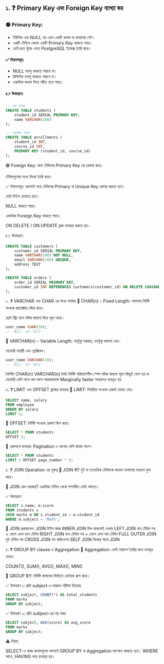 ## ১. ❓ Primary Key এবং Foreign Key ব্যাখ্যা কর

### 🟢 Primary Key:
- ইউনিক এবং NULL নয় এমন একটি কলাম বা কলামের সেট।
- একটি টেবিলে কেবল একটি Primary Key থাকতে পারে।
- ডেটা দ্রুত খুঁজে পেতে PostgreSQL ইন্ডেক্স তৈরি করে।

#### ✅ নিয়মসমূহ:
- NULL ভ্যালু থাকতে পারবে না।
- রিপিটেড ভ্যালু থাকতে পারবে না।
- একাধিক কলাম নিয়ে গঠিত হতে পারে।

#### 👉 উদাহরণ:
```sql
-- এক কলাম
CREATE TABLE students (
    student_id SERIAL PRIMARY KEY,
    name VARCHAR(100)
);

-- একাধিক কলাম
CREATE TABLE enrollments (
    student_id INT,
    course_id INT,
    PRIMARY KEY (student_id, course_id)
);
```
🟢 Foreign Key:
অন্য টেবিলের Primary Key কে রেফার করে।

টেবিলগুলোর মধ্যে লিংক তৈরি করে।

✅ নিয়মসমূহ:
অবশ্যই অন্য টেবিলের Primary বা Unique Key রেফার করতে হবে।

ডেটা টাইপ মেলাতে হবে।

NULL থাকতে পারে।

একাধিক Foreign Key থাকতে পারে।

ON DELETE / ON UPDATE ক্লজ ব্যবহার করতে হয়।

👉 উদাহরণ:
```sql
CREATE TABLE customers (
    customer_id SERIAL PRIMARY KEY,
    name VARCHAR(100) NOT NULL,
    email VARCHAR(100) UNIQUE,
    address TEXT
);

CREATE TABLE orders (
    order_id SERIAL PRIMARY KEY,
    customer_id INT REFERENCES customers(customer_id) ON DELETE CASCADE
);
```
২. ❓ VARCHAR এবং CHAR এর মধ্যে পার্থক্য
🔹 CHAR(n) – Fixed Length:
সবসময় নির্দিষ্ট সংখ্যক ক্যারেক্টার স্টোর করে।

ছোট স্ট্রিং হলে ফাঁকা জায়গা দিয়ে পূরণ করে।

```sql
user_name CHAR(10);
-- 'Ali' হবে 'Ali'
```
🔹 VARCHAR(n) – Variable Length:
যতটুকু দরকার, ততটুকু জায়গা নেয়।

মেমোরি সাশ্রয়ী এবং ফ্লেক্সিবল।

```sql
user_name VARCHAR(10);
-- 'Ali' হবে 'Ali'
```
বৈশিষ্ট্য	CHAR(n)	VARCHAR(n)
দৈর্ঘ্য	নির্দিষ্ট	পরিবর্তনশীল
স্পেস	ফাঁকা জায়গা পূরণ	কিছুই যোগ হয় না
মেমোরি	বেশি লাগে	কম লাগে
পারফরম্যান্স	Marginally faster	সাধারণত ব্যবহৃত হয়

৩. ❓ LIMIT এবং OFFSET ক্লজের ব্যবহার
🔹 LIMIT:
নির্ধারিত সংখ্যক রেকর্ড ফেরত দেয়।

```sql
SELECT name, salary
FROM employee
ORDER BY salary
LIMIT 5;
```
🔹 OFFSET:
নির্দিষ্ট সংখ্যক রেকর্ড স্কিপ করে।

```sql
SELECT * FROM students
OFFSET 5;
```
🔸 একসাথে ব্যবহার:
Pagination এ অনেক বেশি কাজে লাগে।

```sql
SELECT * FROM students
LIMIT 5 OFFSET page_number * 5;
```
৪. ❓ JOIN Operation এর গুরুত্ব
🔹 JOIN কী?
দুই বা ততোধিক টেবিলকে কমোন কলামের মাধ্যমে যুক্ত করে।

🔶 JOIN কেন দরকার?
একাধিক টেবিল থেকে সম্পর্কিত ডেটা আনতে।

✅ উদাহরণ:
```sql
SELECT s.name, m.score
FROM students s
JOIN marks m ON s.student_id = m.student_id
WHERE m.subject = 'Math';
```
📂 JOIN প্রকারভেদ:
JOIN টাইপ	কাজ
INNER JOIN	মিল থাকলেই দেখায়
LEFT JOIN	বাম টেবিল সব + মেলে এমন ডান টেবিল
RIGHT JOIN	ডান টেবিল সব + মেলে এমন বাম টেবিল
FULL OUTER JOIN	দুই টেবিল সব
CROSS JOIN	সব কম্বিনেশন
SELF JOIN	নিজের সাথে JOIN

৫. ❓ GROUP BY clause ও Aggregation
🧠 Aggregation:
ডেটা সারাংশ তৈরির জন্য ব্যবহৃত যেমন:

COUNT(), SUM(), AVG(), MAX(), MIN()

🧠 GROUP BY:
নির্দিষ্ট কলামের ভিত্তিতে ডেটাকে গ্রুপ করে।

✅ উদাহরণ ১: প্রতি subject-এ কয়জন পরীক্ষা দিয়েছে
```sql
SELECT subject, COUNT(*) AS total_students
FROM marks
GROUP BY subject;
```
✅ উদাহরণ ২: প্রতি subject-এর গড় নম্বর
```sql
SELECT subject, AVG(score) AS avg_score
FROM marks
GROUP BY subject;
```
⚠️ নিয়ম:

SELECT-এ থাকা কলামগুলো অবশ্যই GROUP BY বা Aggregation ফাংশনে থাকতে হবে।
WHERE আগে, HAVING পরে ব্যবহার হয়।
